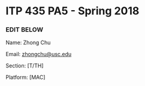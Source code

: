 # ITP 435 PA5 - Spring 2018 #

### EDIT BELOW ###
Name: Zhong Chu

Email: zhongchu@usc.edu

Section: [T/TH]

Platform: [MAC]
